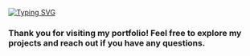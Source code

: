 
[![Typing SVG](https://readme-typing-svg.demolab.com?font=Ubuntu&weight=700&size=45&duration=3000&pause=10000&color=3B9BF7&center=true&vCenter=true&random=false&width=950&height=60&lines=MICHAEL+BOSCIGLIO'S+PORTFOLIO)](https://git.io/typing-svg)

### <p color=3FB0F7 center=true> Thank you for visiting my portfolio! Feel free to explore my projects and reach out if you have any questions. </p>
